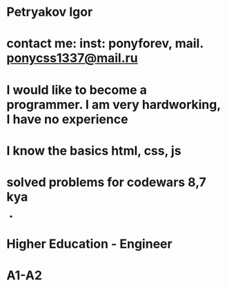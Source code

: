 # Petryakov Igor
#  contact me: inst: ponyforev, mail. ponycss1337@mail.ru
# I would like to become a programmer. I am very hardworking, I have no experience
# I know the basics html, css, js
# solved problems for codewars 8,7 kya
-
# Higher Education - Engineer
# A1-A2
